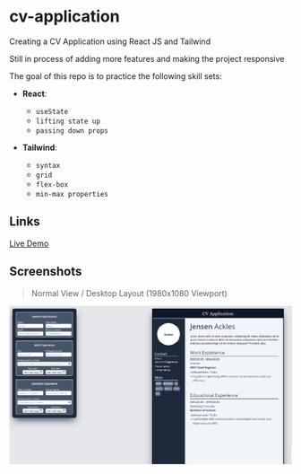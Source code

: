 # cv-application
Creating a CV Application using React JS and Tailwind 

Still in process of adding more features and making the project responsive

The goal of this repo is to practice the following skill sets:

 
   - **React**:
        - `useState`
        - `lifting state up`
        - `passing down props`
        
   - **Tailwind**: 
        - `syntax`
        - `grid`
        - `flex-box`
        - `min-max properties`

## Links

[Live Demo](https://cv-application-fawn-ten.vercel.app)


## Screenshots

> Normal View / Desktop Layout (1980x1080 Viewport)

![Screenshot CV-Application Design](cv-app/src/img/Desktop.png)
